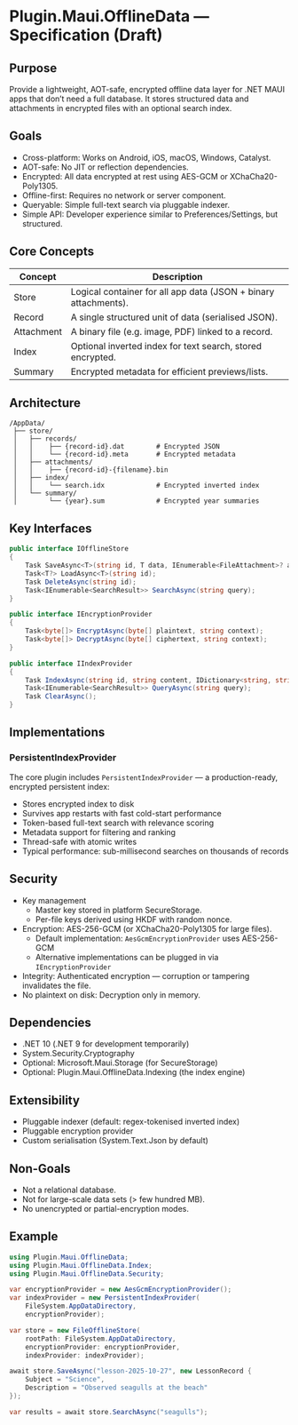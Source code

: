 # Plugin.Maui.OfflineData — Specification (Draft)

## Purpose

Provide a lightweight, AOT-safe, encrypted offline data layer for .NET MAUI apps that don’t need a full database. It stores structured data and attachments in encrypted files with an optional search index.

## Goals

* Cross-platform: Works on Android, iOS, macOS, Windows, Catalyst.
* AOT-safe: No JIT or reflection dependencies.
* Encrypted: All data encrypted at rest using AES-GCM or XChaCha20-Poly1305.
* Offline-first: Requires no network or server component.
* Queryable: Simple full-text search via pluggable indexer.
* Simple API: Developer experience similar to Preferences/Settings, but structured.

## Core Concepts

| Concept    | Description                                                     |
| ---------- | --------------------------------------------------------------- |
| Store      | Logical container for all app data (JSON + binary attachments). |
| Record     | A single structured unit of data (serialised JSON).             |
| Attachment | A binary file (e.g. image, PDF) linked to a record.             |
| Index      | Optional inverted index for text search, stored encrypted.      |
| Summary    | Encrypted metadata for efficient previews/lists.                |

## Architecture

```tree
/AppData/
 ├── store/
 │   ├── records/
 │   │    ├── {record-id}.dat        # Encrypted JSON
 │   │    └── {record-id}.meta       # Encrypted metadata
 │   ├── attachments/
 │   │    ├── {record-id}-{filename}.bin
 │   ├── index/
 │   │    └── search.idx             # Encrypted inverted index
 │   └── summary/
 │        └── {year}.sum             # Encrypted year summaries
```

## Key Interfaces

```csharp
public interface IOfflineStore
{
    Task SaveAsync<T>(string id, T data, IEnumerable<FileAttachment>? attachments = null);
    Task<T?> LoadAsync<T>(string id);
    Task DeleteAsync(string id);
    Task<IEnumerable<SearchResult>> SearchAsync(string query);
}

public interface IEncryptionProvider
{
    Task<byte[]> EncryptAsync(byte[] plaintext, string context);
    Task<byte[]> DecryptAsync(byte[] ciphertext, string context);
}

public interface IIndexProvider
{
    Task IndexAsync(string id, string content, IDictionary<string, string> metadata);
    Task<IEnumerable<SearchResult>> QueryAsync(string query);
    Task ClearAsync();
}
```

## Implementations

### PersistentIndexProvider

The core plugin includes `PersistentIndexProvider` — a production-ready, encrypted persistent index:

- Stores encrypted index to disk
- Survives app restarts with fast cold-start performance
- Token-based full-text search with relevance scoring
- Metadata support for filtering and ranking
- Thread-safe with atomic writes
- Typical performance: sub-millisecond searches on thousands of records

## Security

* Key management
  * Master key stored in platform SecureStorage.
  * Per-file keys derived using HKDF with random nonce.
* Encryption: AES-256-GCM (or XChaCha20-Poly1305 for large files).
  * Default implementation: `AesGcmEncryptionProvider` uses AES-256-GCM
  * Alternative implementations can be plugged in via `IEncryptionProvider`
* Integrity: Authenticated encryption — corruption or tampering invalidates the file.
* No plaintext on disk: Decryption only in memory.

## Dependencies

* .NET 10 (.NET 9 for development temporarily)
* System.Security.Cryptography
* Optional: Microsoft.Maui.Storage (for SecureStorage)
* Optional: Plugin.Maui.OfflineData.Indexing (the index engine)

## Extensibility

* Pluggable indexer (default: regex-tokenised inverted index)
* Pluggable encryption provider
* Custom serialisation (System.Text.Json by default)

## Non-Goals

* Not a relational database.
* Not for large-scale data sets (> few hundred MB).
* No unencrypted or partial-encryption modes.

## Example

```csharp
using Plugin.Maui.OfflineData;
using Plugin.Maui.OfflineData.Index;
using Plugin.Maui.OfflineData.Security;

var encryptionProvider = new AesGcmEncryptionProvider();
var indexProvider = new PersistentIndexProvider(
    FileSystem.AppDataDirectory,
    encryptionProvider);

var store = new FileOfflineStore(
    rootPath: FileSystem.AppDataDirectory,
    encryptionProvider: encryptionProvider,
    indexProvider: indexProvider);

await store.SaveAsync("lesson-2025-10-27", new LessonRecord {
    Subject = "Science",
    Description = "Observed seagulls at the beach"
});

var results = await store.SearchAsync("seagulls");
```
